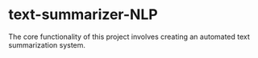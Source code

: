 # text-summarizer-NLP
The core functionality of this project involves creating an automated text summarization system. 
